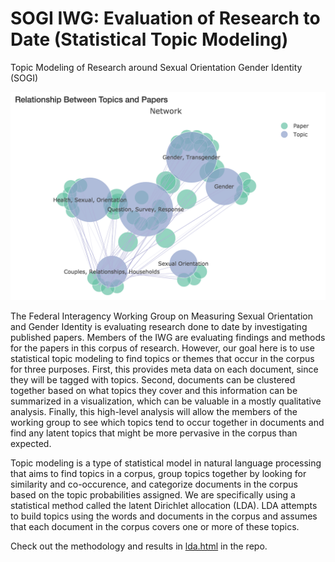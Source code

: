 # SOGI IWG: Evaluation of Research to Date (Statistical Topic Modeling)

Topic Modeling of Research around Sexual Orientation Gender Identity (SOGI)

![network](https://github.com/prioberoi/sogi/blob/master/img/network.png)

The Federal Interagency Working Group on Measuring Sexual Orientation and Gender Identity is evaluating research done to date by investigating published papers. Members of the IWG are evaluating findings and methods for the papers in this corpus of research. However, our goal here is to use statistical topic modeling to find topics or themes that occur in the corpus for three purposes. First, this provides meta data on each document, since they will be tagged with topics. Second, documents can be clustered together based on what topics they cover and this information can be summarized in a visualization, which can be valuable in a mostly qualitative analysis. Finally, this high-level analysis will allow the members of the working group to see which topics tend to occur together in documents and find any latent topics that might be more pervasive in the corpus than expected. 

Topic modeling is a type of statistical model in natural language processing that aims to find topics in a corpus, group topics together by looking for similarity and co-occurence, and categorize documents in the corpus based on the topic probabilities assigned. We are specifically using a statistical method called the latent Dirichlet allocation (LDA). LDA attempts to build topics using the words and documents in the corpus and assumes that each document in the corpus covers one or more of these topics.

Check out the methodology and results in [lda.html](https://github.com/prioberoi/sogi/blob/master/lda.html) in the repo.